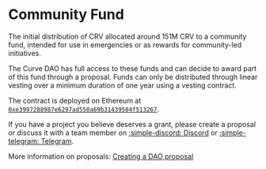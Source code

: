 <h1>Community Fund</h1>

The initial distribution of CRV allocated around 151M CRV to a community fund, intended for use in emergencies or as rewards for community-led initiatives. 

The Curve DAO has full access to these funds and can decide to award part of this fund through a proposal. Funds can only be distributed through linear vesting over a minimum duration of one year using a vesting contract.

The contract is deployed on Ethereum at [`0xe3997288987e6297ad550a69b31439504f513267`](https://etherscan.io/address/0xe3997288987e6297ad550a69b31439504f513267).

If you have a project you believe deserves a grant, please create a proposal or discuss it with a team member on [:simple-discord: Discord](https://discord.gg/twUngQYz85) or [:simple-telegram: Telegram](https://t.me/curvefi).

More information on proposals: [Creating a DAO proposal](./proposals/creating-a-dao-proposal.md)